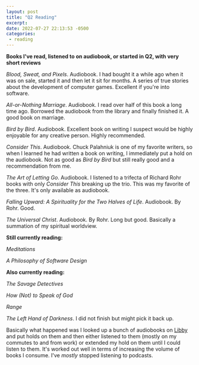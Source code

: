 ```yaml
---
layout: post
title: "Q2 Reading"
excerpt: 
date: 2022-07-27 22:13:53 -0500
categories: 
 - reading
---
```


**Books I've read, listened to on audiobook, or started in Q2, with very short reviews**

*Blood, Sweat, and Pixels*. Audiobook. I had bought it a while ago when it was on sale, started it and then let it sit for months. A series of true stories about the development of computer games. Excellent if you're into software.

*All-or-Nothing Marriage*. Audiobook. I read over half of this book a long time ago. Borrowed the audiobook from the library and finally finished it. A good book on marriage. 

*Bird by Bird*. Audiobook. Excellent book on writing I suspect would be highly enjoyable for any creative person. Highly recommended.

*Consider This*. Audiobook. Chuck Palahniuk is one of my favorite writers, so when I learned he had written a book on writing, I immediately put a hold on the audiobook. Not as good as _Bird by Bird_ but still really good and a recommendation from me.

*The Art of Letting Go*. Audiobook. I listened to a trifecta of Richard Rohr books with only _Consider This_ breaking up the trio. This was my favorite of the three. It's only available as audiobook.

*Falling Upward: A Spirituality for the Two Halves of Life*. Audiobook. By Rohr. Good.

*The Universal Christ*. Audiobook. By Rohr. Long but good. Basically a summation of my spiritual worldview.

**Still currently reading:**

*Meditations*

*A Philosophy of Software Design*

**Also currently reading:**

*The Savage Detectives*

*How (Not) to Speak of God*

*Range*

*The Left Hand of Darkness*. I did not finish but might pick it back up.

Basically what happened was I looked up a bunch of audiobooks on [Libby](https://libbyapp.com/) and put holds on them and then either listened to them (mostly on my commutes to and from work) or extended my hold on them until I could listen to them. It's worked out well in terms of increasing the volume of books I consume. I've _mostly_ stopped listening to podcasts.
